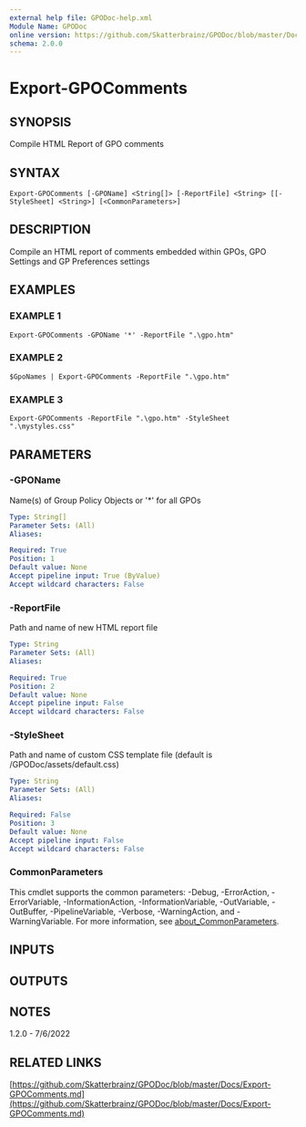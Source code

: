 ```yaml
---
external help file: GPODoc-help.xml
Module Name: GPODoc
online version: https://github.com/Skatterbrainz/GPODoc/blob/master/Docs/Export-GPOComments.md
schema: 2.0.0
---
```


# Export-GPOComments

## SYNOPSIS
Compile HTML Report of GPO comments

## SYNTAX

```
Export-GPOComments [-GPOName] <String[]> [-ReportFile] <String> [[-StyleSheet] <String>] [<CommonParameters>]
```

## DESCRIPTION
Compile an HTML report of comments embedded within GPOs, GPO Settings
and GP Preferences settings

## EXAMPLES

### EXAMPLE 1
```
Export-GPOComments -GPOName '*' -ReportFile ".\gpo.htm"
```

### EXAMPLE 2
```
$GpoNames | Export-GPOComments -ReportFile ".\gpo.htm"
```

### EXAMPLE 3
```
Export-GPOComments -ReportFile ".\gpo.htm" -StyleSheet ".\mystyles.css"
```

## PARAMETERS

### -GPOName
Name(s) of Group Policy Objects or '*' for all GPOs

```yaml
Type: String[]
Parameter Sets: (All)
Aliases:

Required: True
Position: 1
Default value: None
Accept pipeline input: True (ByValue)
Accept wildcard characters: False
```

### -ReportFile
Path and name of new HTML report file

```yaml
Type: String
Parameter Sets: (All)
Aliases:

Required: True
Position: 2
Default value: None
Accept pipeline input: False
Accept wildcard characters: False
```

### -StyleSheet
Path and name of custom CSS template file (default is /GPODoc/assets/default.css)

```yaml
Type: String
Parameter Sets: (All)
Aliases:

Required: False
Position: 3
Default value: None
Accept pipeline input: False
Accept wildcard characters: False
```

### CommonParameters
This cmdlet supports the common parameters: -Debug, -ErrorAction, -ErrorVariable, -InformationAction, -InformationVariable, -OutVariable, -OutBuffer, -PipelineVariable, -Verbose, -WarningAction, and -WarningVariable. For more information, see [about_CommonParameters](http://go.microsoft.com/fwlink/?LinkID=113216).

## INPUTS

## OUTPUTS

## NOTES
1.2.0 - 7/6/2022

## RELATED LINKS

[https://github.com/Skatterbrainz/GPODoc/blob/master/Docs/Export-GPOComments.md](https://github.com/Skatterbrainz/GPODoc/blob/master/Docs/Export-GPOComments.md)

